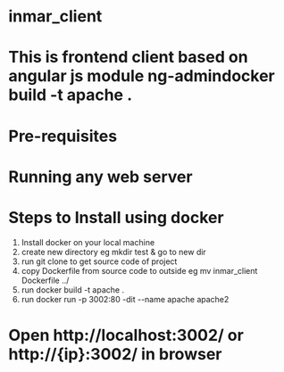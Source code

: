 # inmar_client

# This is frontend client based on angular js module ng-admindocker build -t apache .

# Pre-requisites

# Running any web server

# Steps to Install using docker
  1) Install docker on your local machine
  2) create new directory eg mkdir test & go to new dir 
  3) run git clone to get source code of project
  4) copy Dockerfile from source code to outside
     eg mv inmar_client Dockerfile ../
  5) run docker build -t apache .
  6) run docker run -p 3002:80 -dit --name apache apache2
 
#  Open http://localhost:3002/ or http://{ip}:3002/ in browser
  


